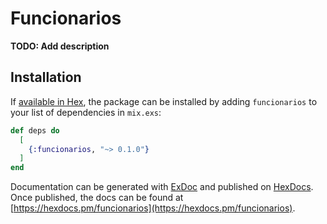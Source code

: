 # Funcionarios

**TODO: Add description**

## Installation

If [available in Hex](https://hex.pm/docs/publish), the package can be installed
by adding `funcionarios` to your list of dependencies in `mix.exs`:

```elixir
def deps do
  [
    {:funcionarios, "~> 0.1.0"}
  ]
end
```

Documentation can be generated with [ExDoc](https://github.com/elixir-lang/ex_doc)
and published on [HexDocs](https://hexdocs.pm). Once published, the docs can
be found at [https://hexdocs.pm/funcionarios](https://hexdocs.pm/funcionarios).

